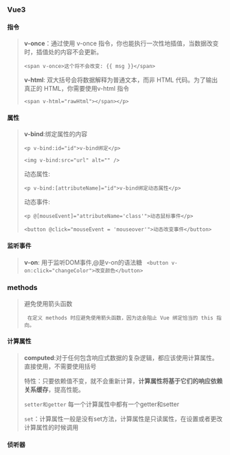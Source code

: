 ### Vue3

#### 指令
> **v-once**：通过使用 v-once 指令，你也能执行一次性地插值，当数据改变时，插值处的内容不会更新。
> 
> `<span v-once>这个将不会改变: {{ msg }}</span>`
> 
> **v-html**: 双大括号会将数据解释为普通文本，而非 HTML 代码。为了输出真正的 HTML，你需要使用v-html 指令
> 
> `<span v-html="rawHtml"></span></p>`

#### 属性
> **v-bind**:绑定属性的内容
> 
> `<p v-bind:id="id">v-bind绑定</p>`
> 
> `<img v-bind:src="url" alt="" />`
> 
> 动态属性:
> 
> `<p v-bind:[attributeName]="id">v-bind绑定动态属性</p>`
> 
> 动态事件:
> 
> `<p @[mouseEvent]="attributeName='class'">动态鼠标事件</p>`
> 
> `<button @click="mouseEvent = 'mouseover'">动态改变事件</button>`
  
#### 监听事件
> **v-on**: 用于监听DOM事件,@是v-on的语法糖
> ` <button v-on:click="changeColor">改变颜色</button>`

### methods
> 避免使用箭头函数
> 
> ` 在定义 methods 时应避免使用箭头函数，因为这会阻止 Vue 绑定恰当的 this 指向。`

#### 计算属性
> **computed**:对于任何包含响应式数据的复杂逻辑，都应该使用计算属性。  直接使用，不需要使用括号
> 
> 特性：只要依赖值不变，就不会重新计算，**计算属性将基于它们的响应依赖关系缓存**，提高性能。
> 
> `setter和getter`
> 每一个计算属性中都有一个getter和setter
> 
> `set`：计算属性一般是没有set方法，计算属性是只读属性，在设置或者更改计算属性的时候调用

#### 侦听器


